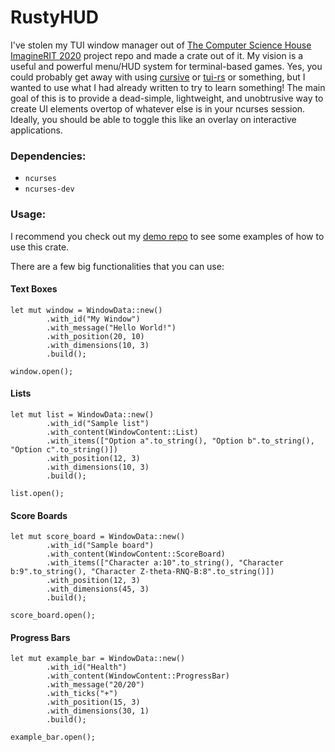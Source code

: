# RustyHUD

I've stolen my TUI window manager out of [The Computer Science House ImagineRIT 2020](https://github.com/ComputerScienceHouse/altctrl) project repo and made a crate out of it. My vision is a useful and powerful menu/HUD system for terminal-based games. Yes, you could probably get away with using [cursive](https://github.com/gyscos/cursive) or [tui-rs](https://github.com/fdehau/tui-rs) or something, but I wanted to use what I had already written to try to learn something! The main goal of this is to provide a dead-simple, lightweight, and unobtrusive way to create UI elements overtop of whatever else is in your ncurses session. Ideally, you should be able to toggle this like an overlay on interactive applications.

### Dependencies:

 - `ncurses`
 - `ncurses-dev`

###  Usage:

I recommend you check out my [demo repo](https://github.com/willnilges/rustyhud-demo) to see some examples of how to use this crate.

There are a few big functionalities that you can use:

#### Text Boxes

```
let mut window = WindowData::new()
        .with_id("My Window")
        .with_message("Hello World!")
        .with_position(20, 10)
        .with_dimensions(10, 3)
        .build();

window.open();
```

#### Lists

```
let mut list = WindowData::new()
        .with_id("Sample list")
        .with_content(WindowContent::List)
        .with_items(["Option a".to_string(), "Option b".to_string(), "Option c".to_string()])
        .with_position(12, 3)
        .with_dimensions(10, 3)
        .build();

list.open();
```

#### Score Boards

```
let mut score_board = WindowData::new()
        .with_id("Sample board")
        .with_content(WindowContent::ScoreBoard)
        .with_items(["Character a:10".to_string(), "Character b:9".to_string(), "Character Z-theta-RNQ-B:8".to_string()])
        .with_position(12, 3)
        .with_dimensions(45, 3)
        .build();

score_board.open();
```

#### Progress Bars

```
let mut example_bar = WindowData::new()
        .with_id("Health")
        .with_content(WindowContent::ProgressBar)
        .with_message("20/20")
        .with_ticks("+")
        .with_position(15, 3)
        .with_dimensions(30, 1)
        .build();

example_bar.open();
```